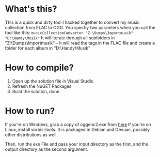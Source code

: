 # What's this?
This is a quick and dirty tool I hacked together to convert my music collection from FLAC to OGG. You specfiy two paramters when you call the tool like this:
`musicCollectionConverter "Z:\Dumps\Importmusik" "D:\Handy\Musik"`
It will iterate through all subfolders in "Z:\Dumps\Importmusik" - It will read the tags in the FLAC file and create a folder for each album in "D:\Handy\Musik"

# How to compile?
1. Open up the solution file in Visual Studio.
2. Refresh the NuGET Packages
3. Build the solution, done.

# How to run?
If you're on Windows, grab a copy of oggenc2.exe from [here](https://www.rarewares.org/ogg-oggenc.php)
If you're on Linux, install vorbis-tools. It is packaged in Debian and Devuan, possibly other distributions as well.

Then, run the exe File and pass your input directory as the first, and the output directory as the second argument.

